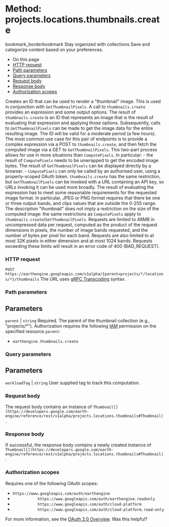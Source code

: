  
#  Method: projects.locations.thumbnails.create
bookmark_borderbookmark Stay organized with collections  Save and categorize content based on your preferences.
  * On this page
  * [HTTP request](https://developers.google.com/earth-engine/reference/rest/v1alpha/projects.locations.thumbnails/create#http-request)
  * [Path parameters](https://developers.google.com/earth-engine/reference/rest/v1alpha/projects.locations.thumbnails/create#path-parameters)
  * [Query parameters](https://developers.google.com/earth-engine/reference/rest/v1alpha/projects.locations.thumbnails/create#query-parameters)
  * [Request body](https://developers.google.com/earth-engine/reference/rest/v1alpha/projects.locations.thumbnails/create#request-body)
  * [Response body](https://developers.google.com/earth-engine/reference/rest/v1alpha/projects.locations.thumbnails/create#response-body)
  * [Authorization scopes](https://developers.google.com/earth-engine/reference/rest/v1alpha/projects.locations.thumbnails/create#authorization-scopes)


Creates an ID that can be used to render a "thumbnail" image.
This is used in conjunction with `GetThumbnailPixels`. A call to `thumbnails.create` provides an expression and some output options. The result of `thumbnails.create` is an ID that represents an image that is the result of evaluating that expression and applying those options. Subsequently, calls to `GetThumbnailPixels` can be made to get the image data for the entire resulting image. The ID will be valid for a moderate period (a few hours).
The most common use case for this pair of endpoints is to provide a complex expression via a POST to `thumbnails.create`, and then fetch the computed image via a GET to `GetThumbnailPixels`. This two-part process allows for use in more situations than `ComputePixels`. In particular: - the result of `ComputePixels` needs to be unwrapped to get the encoded image bytes. The result of `GetThumbnailPixels` can be displayed directly by a browser. - `ComputePixels` can only be called by an authorised user, using a properly-scoped OAuth token. `thumbnails.create` has the same restriction, but `GetThumbnailPixels` can be invoked with a URL containing an API key, so URLs invoking it can be used more broadly.
The result of evaluating the expression has to meet some reasonable requirements for the requested image format. In particular, JPEG or PNG format requires that there be one or three output bands, and clips values that are outside the 0-255 range.
The description "thumbnail" does not imply a restriction on the size of the computed image: the same restrictions as `ComputePixels` apply to `thumbnails.create`/`GetThumbnailPixels`. Requests are limited to 48MB in uncompressed data per request, computed as the product of the request dimensions in pixels, the number of image bands requested, and the number of bytes per pixel for each band. Requests are also limited to at most 32K pixels in either dimension and at most 1024 bands. Requests exceeding these limits will result in an error code of 400 (BAD_REQUEST).
### HTTP request
`POST https://earthengine.googleapis.com/v1alpha/{parent=projects/*/locations/*}/thumbnails`
The URL uses [gRPC Transcoding](https://google.aip.dev/127) syntax.
### Path parameters
Parameters  
---  
`parent` |  `string` Required. The parent of the thumbnail collection (e.g., "projects/*"). Authorization requires the following [IAM](https://cloud.google.com/iam/docs/) permission on the specified resource `parent`:
  * `earthengine.thumbnails.create`

  
### Query parameters
Parameters  
---  
`workloadTag` |  `string` User supplied tag to track this computation.  
### Request body
The request body contains an instance of `Thumbnail[](https://developers.google.com/earth-engine/reference/rest/v1alpha/projects.locations.thumbnails#Thumbnail)`.
### Response body
If successful, the response body contains a newly created instance of `Thumbnail[](https://developers.google.com/earth-engine/reference/rest/v1alpha/projects.locations.thumbnails#Thumbnail)`.
### Authorization scopes
Requires one of the following OAuth scopes:
  * `https://www.googleapis.com/auth/earthengine`
  * `           https://www.googleapis.com/auth/earthengine.readonly`
  * `           https://www.googleapis.com/auth/cloud-platform`
  * `           https://www.googleapis.com/auth/cloud-platform.read-only`


For more information, see the [OAuth 2.0 Overview](https://developers.google.com/identity/protocols/OAuth2).
Was this helpful?
